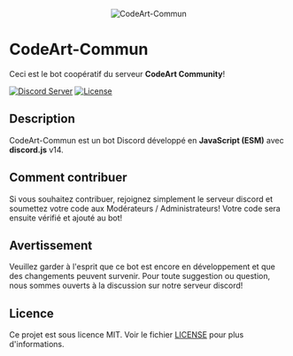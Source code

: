 <p align="center">
  <img src="https://cdn.discordapp.com/attachments/1125719094738563114/1133501069171900436/c844405acc53608c60d84dc484c1dd6f.webp" alt="CodeArt-Commun">
</p>

# CodeArt-Commun

Ceci est le bot coopératif du serveur **CodeArt Community**!

[![Discord Server](https://img.shields.io/discord/1113166834720592103?color=%237289DA&label=Discord&logo=discord&logoColor=white)](https://discord.gg/zqjSQE9ff2)
[![License](https://img.shields.io/badge/license-MIT-blue.svg)](LICENSE)

## Description

CodeArt-Commun est un bot Discord développé en **JavaScript (ESM)** avec **discord.js** v14.

## Comment contribuer

Si vous souhaitez contribuer, rejoignez  simplement le serveur discord et soumettez votre code aux Modérateurs / Administrateurs! Votre code sera ensuite  vérifié et ajouté au bot!

## Avertissement

Veuillez garder à l'esprit que ce bot est encore en développement et que des changements peuvent survenir. Pour toute suggestion ou question, nous sommes ouverts à la discussion sur notre  serveur discord!

## Licence

Ce projet est sous licence MIT. Voir le fichier [LICENSE](LICENSE) pour plus d'informations.
